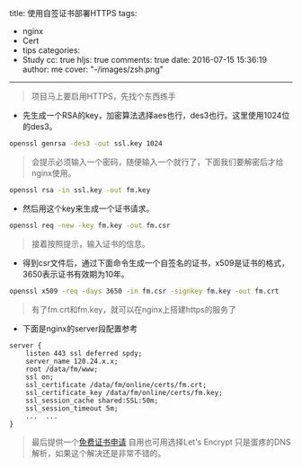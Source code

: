 title: 使用自签证书部署HTTPS
tags:
  - nginx
  - Cert
  - tips
categories:
  - Study
cc: true
hljs: true
comments: true
date: 2016-07-15 15:36:19
author: me
cover: "-/images/zsh.png"
---
> 项目马上要启用HTTPS，先找个东西练手
- 先生成一个RSA的key，加密算法选择aes也行，des3也行。这里使用1024位的des3。
```bash
openssl genrsa -des3 -out ssl.key 1024
```
> 会提示必须输入一个密码，随便输入一个就行了，下面我们要解密后才给nginx使用。

```bash
openssl rsa -in ssl.key -out fm.key
```
- 然后用这个key来生成一个证书请求。

```bash
openssl req -new -key fm.key -out fm.csr
```
> 接着按照提示，输入证书的信息。

- 得到csr文件后，通过下面命令生成一个自签名的证书，x509是证书的格式，3650表示证书有效期为10年。

```bash
openssl x509 -req -days 3650 -in fm.csr -signkey fm.key -out fm.crt
```
> 有了fm.crt和fm.key，就可以在nginx上搭建https的服务了

- 下面是nginx的server段配置参考
```nginx
server {
    listen 443 ssl deferred spdy;
    server_name 120.24.x.x;
    root /data/fm/www;
    ssl on;
    ssl_certificate /data/fm/online/certs/fm.crt;
    ssl_certificate_key /data/fm/online/certs/fm.key;
    ssl_session_cache shared:SSL:50m;
    ssl_session_timeout 5m;
 	...  ...
}
```
> 最后提供一个[免费证书申请](https://buy.wosign.com/free/) 自用也可用选择Let's Encrypt 只是蛋疼的DNS解析，如果这个解决还是非常不错的。
